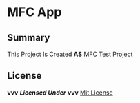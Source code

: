# MFC App

## Summary
This Project Is Created **AS** MFC Test Project

## License
**vvv** **_Licensed Under_** **vvv**
[Mit License](LICENSE)
